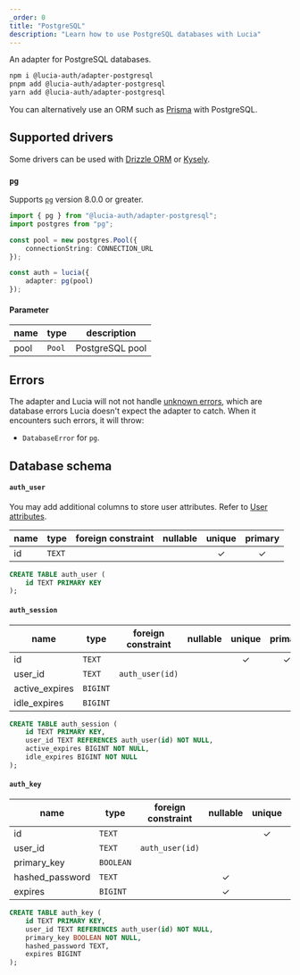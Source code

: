 ```yaml
---
_order: 0
title: "PostgreSQL"
description: "Learn how to use PostgreSQL databases with Lucia"
---
```


An adapter for PostgreSQL databases.

```bash
npm i @lucia-auth/adapter-postgresql
pnpm add @lucia-auth/adapter-postgresql
yarn add @lucia-auth/adapter-postgresql
```

You can alternatively use an ORM such as [Prisma](/database/prisma) with PostgreSQL.

## Supported drivers

Some drivers can be used with [Drizzle ORM](/database/drizzle) or [Kysely](/database/kysely).

### `pg`

Supports [`pg`](https://www.npmjs.com/package/pg) version 8.0.0 or greater.

```ts
import { pg } from "@lucia-auth/adapter-postgresql";
import postgres from "pg";

const pool = new postgres.Pool({
	connectionString: CONNECTION_URL
});

const auth = lucia({
	adapter: pg(pool)
});
```

#### Parameter

| name | type   | description     |
| ---- | ------ | --------------- |
| pool | `Pool` | PostgreSQL pool |

## Errors

The adapter and Lucia will not not handle [unknown errors](/basics/error-handling#known-errors), which are database errors Lucia doesn't expect the adapter to catch. When it encounters such errors, it will throw:

- `DatabaseError` for `pg`.

## Database schema

#### `auth_user`

You may add additional columns to store user attributes. Refer to [User attributes](/basics/user-attributes).

| name | type   | foreign constraint | nullable | unique | primary |
| ---- | ------ | ------------------ | :------: | :----: | :-----: |
| id   | `TEXT` |                    |          |   ✓    |    ✓    |

```sql
CREATE TABLE auth_user (
    id TEXT PRIMARY KEY
);
```

#### `auth_session`

| name           | type     | foreign constraint | nullable | unique | primary |
| -------------- | -------- | ------------------ | :------: | :----: | :-----: |
| id             | `TEXT`   |                    |          |   ✓    |    ✓    |
| user_id        | `TEXT`   | `auth_user(id)`    |          |        |         |
| active_expires | `BIGINT` |                    |          |        |         |
| idle_expires   | `BIGINT` |                    |          |        |         |

```sql
CREATE TABLE auth_session (
    id TEXT PRIMARY KEY,
    user_id TEXT REFERENCES auth_user(id) NOT NULL,
    active_expires BIGINT NOT NULL,
    idle_expires BIGINT NOT NULL
);
```

#### `auth_key`

| name            | type      | foreign constraint | nullable | unique | primary |
| --------------- | --------- | ------------------ | :------: | :----: | :-----: |
| id              | `TEXT`    |                    |          |   ✓    |    ✓    |
| user_id         | `TEXT`    | `auth_user(id)`    |          |        |         |
| primary_key     | `BOOLEAN` |                    |          |        |         |
| hashed_password | `TEXT`    |                    |    ✓     |        |         |
| expires         | `BIGINT`  |                    |    ✓     |        |         |

```sql
CREATE TABLE auth_key (
    id TEXT PRIMARY KEY,
    user_id TEXT REFERENCES auth_user(id) NOT NULL,
    primary_key BOOLEAN NOT NULL,
    hashed_password TEXT,
    expires BIGINT
);
```
